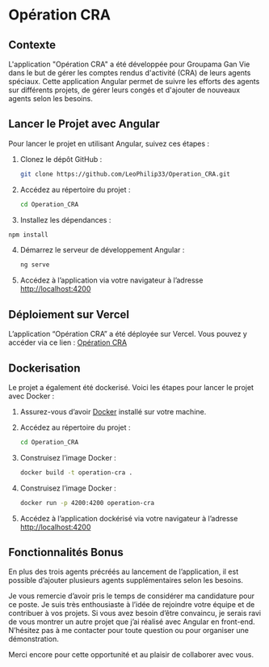 # Opération CRA

## Contexte

L'application "Opération CRA" a été développée pour Groupama Gan Vie dans le but de gérer les comptes rendus d'activité (CRA) de leurs agents spéciaux. Cette application Angular permet de suivre les efforts des agents sur différents projets, de gérer leurs congés et d'ajouter de nouveaux agents selon les besoins.

## Lancer le Projet avec Angular

Pour lancer le projet en utilisant Angular, suivez ces étapes :

1. Clonez le dépôt GitHub :
   ```bash
   git clone https://github.com/LeoPhilip33/Operation_CRA.git
   ```

2. Accédez au répertoire du projet :
   ```bash
   cd Operation_CRA
   ```

 3. Installez les dépendances :
   ```bash
   npm install
   ```

4. Démarrez le serveur de développement Angular :
   ```bash
   ng serve
   ```

5. Accédez à l’application via votre navigateur à l’adresse [http://localhost:4200](http://localhost:4200)

## Déploiement sur Vercel

L’application “Opération CRA” a été déployée sur Vercel. Vous pouvez y accéder via ce lien : [Opération CRA](https://operation-cra.vercel.app/)

## Dockerisation

Le projet a également été dockerisé. Voici les étapes pour lancer le projet avec Docker :

1. Assurez-vous d’avoir [Docker](https://www.docker.com/) installé sur votre machine.

2. Accédez au répertoire du projet :
   ```bash
   cd Operation_CRA
   ```

3. Construisez l’image Docker :
   ```bash
   docker build -t operation-cra .
   ```

4. Construisez l’image Docker :
   ```bash
   docker run -p 4200:4200 operation-cra
   ```

5. Accédez à l’application dockérisé via votre navigateur à l’adresse [http://localhost:4200](http://localhost:4200)

## Fonctionnalités Bonus
En plus des trois agents précréés au lancement de l’application, il est possible d’ajouter plusieurs agents supplémentaires selon les besoins.

Je vous remercie d’avoir pris le temps de considérer ma candidature pour ce poste. Je suis très enthousiaste à l’idée de rejoindre votre équipe et de contribuer à vos projets. Si vous avez besoin d’être convaincu, je serais ravi de vous montrer un autre projet que j’ai réalisé avec Angular en front-end. N’hésitez pas à me contacter pour toute question ou pour organiser une démonstration.

Merci encore pour cette opportunité et au plaisir de collaborer avec vous.